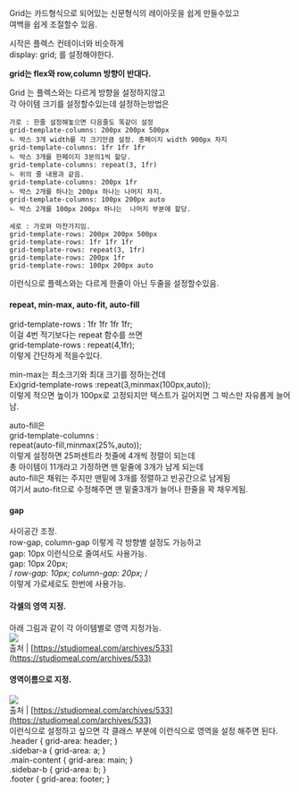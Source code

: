 Grid는 카드형식으로 되어있는 신문형식의 레이아웃을 쉽게 만들수있고  
여백을 쉽게 조절할수 있음.

시작은 플렉스 컨테이너와 비슷하게  
display: grid; 를 설정해야한다.

**grid는 flex와 row,column 방향이 반대다.**

Grid 는 플렉스와는 다르게 방향을 설정하지않고  
각 아이템 크기를 설정할수있는데 설정하는방법은

```null
가로 : 한줄 설정해놓으면 다음줄도 똑같이 설정
grid-template-columns: 200px 200px 500px
ㄴ 박스 3개 width를 각 크기만큼 설정. 총페이지 width 900px 차지
grid-template-columns: 1fr 1fr 1fr
ㄴ 박스 3개를 한페이지 3분의1씩 할당.
grid-template-columns: repeat(3, 1fr)
ㄴ 위의 줄 내용과 같음.
grid-template-columns: 200px 1fr
ㄴ 박스 2개를 하나는 200px 하나는 나머지 차지.
grid-template-columns: 100px 200px auto
ㄴ 박스 2개를 100px 200px 하나는  나머지 부분에 할당.

세로 : 가로와 마찬가지임.
grid-template-rows: 200px 200px 500px
grid-template-rows: 1fr 1fr 1fr 
grid-template-rows: repeat(3, 1fr) 
grid-template-rows: 200px 1fr 
grid-template-rows: 100px 200px auto 
```

이런식으로 플렉스와는 다르게 한줄이 아닌 두줄을 설정할수있음.

#### repeat, min-max, auto-fit, auto-fill

grid-template-rows : 1fr 1fr 1fr 1fr;  
이걸 4번 적기보다는 repeat 함수를 쓰면  
grid-template-rows : repeat(4,1fr);  
이렇게 간단하게 적을수있다.

min-max는 최소크기와 최대 크기를 정하는건데  
Ex)grid-template-rows :repeat(3,minmax(100px,auto));  
이렇게 적으면 높이가 100px로 고정되지만 텍스트가 길어지면 그 박스만 자유롭게 늘어남.

auto-fill은  
grid-template-columns :  
repeat(auto-fill,minmax(25%,auto));  
이렇게 설정하면 25퍼센트라 첫줄에 4개씩 정렬이 되는데  
총 아이템이 11개라고 가정하면 맨 밑줄에 3개가 남게 되는데  
auto-fill은 채워는 주지만 맨밑에 3개를 정렬하고 빈공간으로 남게됨  
여기서 auto-fit으로 수정해주면 맨 밑줄3개가 늘어나 한줄을 꽉 채우게됨.

#### gap

사이공간 조정.  
row-gap, column-gap 이렇게 각 방향별 설정도 가능하고  
gap: 10px 이런식으로 줄여서도 사용가능.  
gap: 10px 20px;  
/ _row-gap: 10px; column-gap: 20px;_ /  
이렇게 가로세로도 한번에 사용가능.

#### 각셀의 영역 지정.

아래 그림과 같이 각 아이템별로 영역 지정가능.  
![](https://velog.velcdn.com/images/ikkim01/post/56cb9fba-31c1-4947-956b-9bb537e8a511/image.png)  
출처 | [https://studiomeal.com/archives/533](https://studiomeal.com/archives/533)

#### 영역이름으로 지정.

![](https://velog.velcdn.com/images/ikkim01/post/cb62e40f-81fe-4bc7-b152-62f53ba8548a/image.png)  
출처 | [https://studiomeal.com/archives/533](https://studiomeal.com/archives/533)  
이런식으로 설정하고 싶으면 각 클래스 부분에 이런식으로 영역을 설정 해주면 된다.  
.header { grid-area: header; }  
.sidebar-a { grid-area: a; }  
.main-content { grid-area: main; }  
.sidebar-b { grid-area: b; }  
.footer { grid-area: footer; }